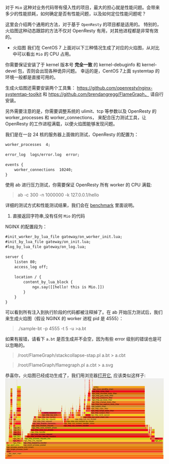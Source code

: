 对于 `Mio` 这种对业务代码带有侵入性的项目，最大的担心就是性能问题。会带来多少的性能损耗，如何确定是否有性能问题，以及如何定位性能问题呢？

这里会介绍两个通用的方法，对于基于 `OpenResty` 的项目都是适用的。
特别的，火焰图这种动态跟踪的方法不仅对 OpenResty 有用，对其他进程都是非常有效的。

+ 火焰图
我们在 CentOS 7 上面对以下三种情况生成了对应的火焰图，从对比中可以看出 `Mio` 的 CPU 占用。

你需要保证安装了于 kernel 版本号 **完全一致** 的 kernel-debuginfo 和 kernel-devel 包，否则会出现各种诡异问题。
幸运的是，CentOS 7上面 systemtap 的环境一般都是直接可用的。

生成火焰图还需要安装两个工具集：
https://github.com/openresty/nginx-systemtap-toolkit 和 https://github.com/brendangregg/FlameGraph，
请自行安装。

另外需要注意的是，你需要调整系统的 ulimit、tcp 等参数以及 OpenResty 的 worker_processes 和 worker_connections，
来配合压力测试工具，让 OpenResty 的工作进程满载，以便火焰图能够发现问题。

我们是在一台 24 核的服务器上面做的测试，OpenResty 的配置为：
```
worker_processes  4;

error_log  logs/error.log  error;

events {
    worker_connections  10240;
}
```

使用 ab 进行压力测试，你需要保证 OpenResty 所有 worker 的 CPU 满载:
> ab -c 300 -n 1000000 -k 127.0.0.1/hello

详细的测试方式和性能测试结果，我们会在 [benchmark](benchmark.md) 里面说明。

1. 直接返回字符串,没有任何 `Mio` 的代码

NGINX 的配置段为：

```
#init_worker_by_lua_file gateway/on_worker_init.lua;
#init_by_lua_file gateway/on_init.lua;
#log_by_lua_file gateway/on_log.lua;

server {
    listen 80;
    access_log off;

    location / {
        content_by_lua_block {
            ngx.say([[hello! this is Mio.]])
        }
    }
}
```
可以看到所有注入到执行阶段的代码都被注释掉了。在 ab 开始压力测试后，我们来生成火焰图（假设 NGINX 的 worker 进程 pid 是 4555）：
> ./sample-bt -p 4555  -t 5 -u >a.bt

如果有报错，请看下 `a.bt` 是否生成并不会空，因为有些 error 级别的错误也是可以忽略的。

> /root/FlameGraph/stackcollapse-stap.pl a.bt > a.cbt

> /root/FlameGraph/flamegraph.pl a.cbt > a.svg

恭喜你，火焰图已经成功生成了，我们用浏览器[打开它](flame_graph/hello.svg), 应该类似这样子:
![hello](flame_graph/hello.png)
